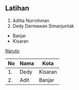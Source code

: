 ## Latihan 

1. Aditia Nurrohman
2. Dedy Darmawan Simanjuntak

- Banjar
- Kisaran

[Naruto](https://cdn1-production-images-kly.akamaized.net/GThpK29xMOyzhJMHajflep4CF9E=/1200x1200/smart/filters:quality(75):strip_icc():format(webp)/kly-media-production/medias/1439641/original/042027300_1482131661-reddit.jpg)

|No | Nama |  Kota   |
|---|------|---------|
|1. | Dedy | Kisaran |
|2. | Adit | Banjar  |
